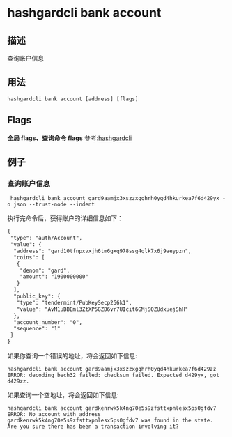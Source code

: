 # hashgardcli bank account

## 描述

查询账户信息

## 用法

```shell
hashgardcli bank account [address] [flags]
```

## Flags

**全局 flags、查询命令 flags** 参考:[hashgardcli](../README.md)

## 例子

### 查询账户信息

```shell
 hashgardcli bank account gard9aamjx3xszzxgqhrh0yqd4hkurkea7f6d429yx -o json --trust-node --indent
```

执行完命令后，获得账户的详细信息如下：

```txt
{
 "type": "auth/Account",
 "value": {
  "address": "gard10tfnpxvxjh6tm6gxq978ssg4qlk7x6j9aeypzn",
  "coins": [
   {
    "denom": "gard",
    "amount": "1900000000"
   }
  ],
  "public_key": {
   "type": "tendermint/PubKeySecp256k1",
   "value": "AvM1uBBEml3ZtXP5GZD6vr7UIcit6GMjS0ZUdxuejShH"
  },
  "account_number": "0",
  "sequence": "1"
 }
}
```
如果你查询一个错误的地址，将会返回如下信息:
```shell
hashgardcli bank account gard9aamjx3xszzxgqhrh0yqd4hkurkea7f6d429zz
ERROR: decoding bech32 failed: checksum failed. Expected d429yx, got d429zz.
```
如果查询一个空地址，将会返回如下信息:
```shell
hashgardcli bank account gardkenrwk5k4ng70e5s9zfsttxpnlesx5ps0gfdv7
ERROR: No account with address gardkenrwk5k4ng70e5s9zfsttxpnlesx5ps0gfdv7 was found in the state.
Are you sure there has been a transaction involving it?
```

